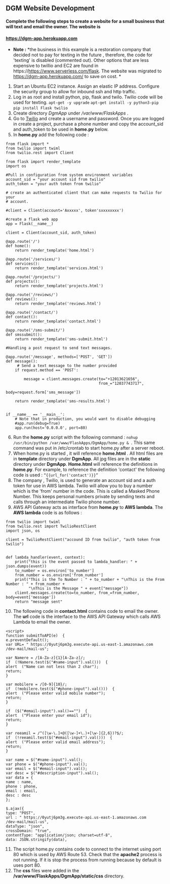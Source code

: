 ## DGM Website Development

#### Complete the following steps to create a website for a small business that will text and email the owner. The website is 
#### <https://dgm-app.herokuapp.com>

* **Note :** *the business in this example is a restoration company that decided not to pay for texting in the future , therefore, the code for 'texting' is disabled (commented out). Other options that are less expensive to twillio and EC2 are found in https://https://www.serverless.com/flask. The website was migrated to https://dgm-app.herokuapp.com/ to save on cost. *  

1. Start an Ubuntu EC2 instance. Assign an elastic IP address. Configure the security group to allow for inbound ssh and http traffic. 
2. Log in as root and install python, pip, flask and twilo. Twilio code will be used for texting. 
``` apt-get -y upgrade ```
``` apt-get install -y python3-pip ```
``` pip install Flask twilio ``` 
3. Create directory  *DgmApp* under */var/www/FlaskApps* .
4. Go to [Twilio](https://www.twilio.com) and create a username and password. Once you are logged in create a project, purchase a phone number and copy the account_sid and auth_token to be used in **home.py** below. 
5. In **home.py** add the following code : 
```
from flask import *
from twilio import twiml
from twilio.rest import Client

from flask import render_template
import os

#Pull in configuration from system environment variables
account_sid = "your account sid from twilio"
auth_token = "your auth token from twilio"

# create an authenticated client that can make requests to Twilio for your
# account.

#client = Client(account='Axxxxx', token'sxxxxxxxx')

#create a flask web app
app = Flask(__name__)

client = Client(account_sid, auth_token)

@app.route('/')
def home():
    return render_template('home.html')

@app.route('/services/')
def services():
    return render_template('services.html')

@app.route('/projects/')
def projects():
    return render_template('projects.html')

@app.route('/reviews/')
def reviews():
    return render_template('reviews.html')

@app.route('/contact/')
def contact():
    return render_template('contact.html')

@app.route('/sms-submit/')
def smssubmit():
    return render_template('sms-submit.html')

#Handling a post request to send text messages.

@app.route('/message', methods=['POST', 'GET'])
def message():
     # Send a text message to the number provided
    if request.method == 'POST':

        message = client.messages.create(to="+12013621656",
                                         from_="12037743717",
                                         body=request.form['sms_message'])

    return render_template('sms-results.html')


if __name__ == '__main__':
    # Note that in production, you would want to disable debugging
    #app.run(debug=True)
    app.run(host='0.0.0.0', port=80)
```                                                                   
6. Run the **home.py** script with the following command : 
  `nohup /usr/bin/python /var/www/FlaskApps/DgmApp/home.py & `. 
  This same command was put in /etc/crontab to start home.py after a server reboot. 
  7. When home.py is started , it will reference **home.html** . All html files are in **template** directory under **DgmApp**. All jpg files are in the **static** directory under **DgmApp**.  **Home.html** will reference the definitions in **home.py**. For example,  to reference the definition 'contact' the following code is used : 
 ``` “{{url_for('contact')}}” ```
 8. The company , Twilio, is used to generate an account sid and a auth token for use in AWS lambda. Twilio will allow you to buy a number which is the 'from' number in the code. This is called a Masked Phone Number. 
This keeps personal numbers private by sending texts and calls through an intermediate Twilio phone number.
9. AWS API Gateway acts as interface from **home.py** to **AWS lambda**. The **AWS lambda** code is as follows : 
``` from __future__ import print_function
from twilio import twiml
from twilio.rest import TwilioRestClient
import json, os

client = TwilioRestClient("accound ID from twilio", "auth token from twilio")


def lambda_handler(event, context):
    print("this is the event passed to lambda_handler: " + json.dumps(event))
    to_number = os.environ['to_number']
    from_number = os.environ['from_number']
    print("This is the To Number : " + to_number + "\nThis is the From Number : " + from_number +
          "\nThis is the Message " + event["message"])
    client.messages.create(to=to_number, from_=from_number, body=event['message'])
    return "message sent"
```
10. The following code in **contact.html** contains code to email the owner. The **url** code is the interface to the  AWS API Gateway which calls  AWS Lambda to email the owner. 
```
<script>
function submitToAPI(e)  {
e.preventDefault();
var URL= " https://0yutj6pm3g.execute-api.us-east-1.amazonaws.com
/dev-mail/mail-us";

var Namere = /[A-Za-z]{1}[A-Za-z]/;
if  (!Namere.test($("#name-input").val()))  {
alert  ("Name can not less than 2 char");
return;
}

var mobilere = /[0-9]{10}/;
if  (!mobilere.test($("#phone-input").val()))  {
alert  ("Please enter valid mobile number");
return;
}

if  ($("#email-input").val()=="")  {
alert  ("Please enter your email id");
return;
} 

var reeamil = /^([\w-\.]+@([\w-]+\.)+[\w-]{2,6})?$/;
if  (!reeamil.test($("#email-input").val()))  {
alert  ("Please enter valid email address");
return;
} 

var name = $("#name-input").val();
var phone = $("#phone-input").val();
var email = $("#email-input").val();
var desc = $("#description-input").val();
var data = {
name : name,
phone : phone,
email : email,
desc : desc
};

$.ajax({
type: "POST",
url : " https://0yutj6pm3g.execute-api.us-east-1.amazonaws.com
/dev-mail/mail-us",
dataType: "json",
crossDomain: "true",
contentType: "application/json; charset=utf-8",
data: JSON.stringify(data),
```
11. The script home.py contains code to connect to the internet using port 80 which is used by AWS Route 53. Check that the **apache2** process is not running. If it is stop the process from running because by default is uses port 80. 
12. The **css** files were added in the
**/var/www/FlaskApps/DgmApp/static/css** directory. 

